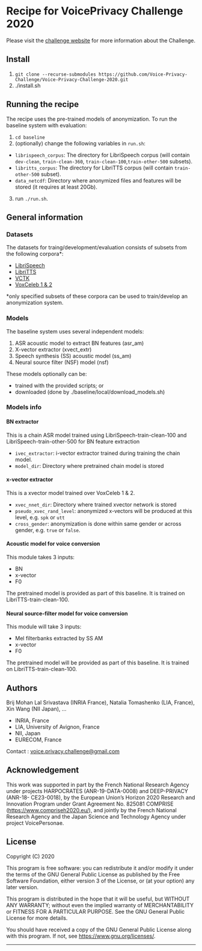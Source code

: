 # Recipe for VoicePrivacy Challenge 2020

Please visit the [challenge website](https://www.voiceprivacychallenge.org/) for more information about the Challenge.


## Install

1. `git clone --recurse-submodules https://github.com/Voice-Privacy-Challenge/Voice-Privacy-Challenge-2020.git`
2. ./install.sh

## Running the recipe

The recipe uses the pre-trained models of anonymization. To run the baseline system with evaluation:

1. `cd baseline` 
2. (optionally) change the following variables in `run.sh`:
- `librispeech_corpus`: The directory for LibriSpeech corpus (will contain `dev-clean`, `train-clean-360`, `train-clean-100`,`train-other-500` subsets).
- `libritts_corpus`: The directory for LibriTTS corpus (will contain `train-other-500` subset).
- `data_netcdf`: Directory where anonymized files and features will be stored (it requires at least 20Gb).
3. run `./run.sh`.


## General information

### Datasets

The datasets for traing/development/evaluation consists of subsets from the following corpora*:
* [LibriSpeech](http://www.openslr.org/12/)
* [LibriTTS](http://www.openslr.org/60/)
* [VCTK](https://datashare.is.ed.ac.uk/handle/10283/3443)
* [VoxCeleb 1 & 2](http://www.robots.ox.ac.uk/~vgg/data/voxceleb/)

*only specified subsets of these corpora can be used to train/develop an anonymization system.


### Models

The baseline system uses several independent models:
1. ASR acoustic model to extract BN features (asr_am)
2. X-vector extractor (xvect_extr)
3. Speech synthesis (SS) acoustic model (ss_am)
4. Neural source filter (NSF) model (nsf)

These models optionally can be:
*  trained with the provided scripts;
or
* downloaded (done by ./baseline/local/download_models.sh)



    
### Models info

#### BN extractor

This is a chain ASR model trained using LibriSpeech-train-clean-100 and LibriSpeech-train-other-500 for BN feature extraction

- `ivec_extractor`: i-vector extractor trained during training the chain model.
- `model_dir`: Directory where pretrained chain model is stored


#### x-vector extractor

This is a xvector model trained over VoxCeleb 1 & 2.

- `xvec_nnet_dir`: Directory where trained xvector network is stored
- `pseudo_xvec_rand_level`: anonymized x-vectors will be produced at this level, e.g. `spk` or `utt`
- `cross_gender`: anonymization is done within same gender or across gender, e.g. `true` or `false`.


#### Acoustic model for voice conversion

This module takes 3 inputs: 
- BN
- x-vector
- F0

The pretrained model is provided as part of this baseline. It is trained on LibriTTS-train-clean-100.


#### Neural source-filter model for voice conversion

This module will take 3 inputs: 
- Mel filterbanks extracted by SS AM
- x-vector
- F0

The pretrained model will be provided as part of this baseline. It is trained on LibriTTS-train-clean-100.


## Authors

Brij Mohan Lal Srivastava (INRIA France), Natalia Tomashenko (LIA, France), Xin Wang (NII Japan), ...

- INRIA, France
- LIA, University of Avignon, France
- NII, Japan
- EURECOM, France

Contact : voice.privacy.challenge@gmail.com


## Acknowledgement

This work was supported in part by the French National Research Agency under projects HARPOCRATES (ANR-19-DATA-0008) and DEEP-PRIVACY (ANR-18-
CE23-0018), by the European Union’s Horizon 2020 Research and Innovation Program under Grant Agreement No. 825081 COMPRISE (https://www.compriseh2020.eu/), and jointly by the French National Research Agency and the Japan Science and Technology Agency under project VoicePersonae. 

## License

Copyright (C) 2020

This program is free software: you can redistribute it and/or modify
it under the terms of the GNU General Public License as published by
the Free Software Foundation, either version 3 of the License, or
(at your option) any later version.

This program is distributed in the hope that it will be useful,
but WITHOUT ANY WARRANTY; without even the implied warranty of
MERCHANTABILITY or FITNESS FOR A PARTICULAR PURPOSE. See the
GNU General Public License for more details.

You should have received a copy of the GNU General Public License
along with this program. If not, see <https://www.gnu.org/licenses/>.

---------------------------------------------------------------------------
